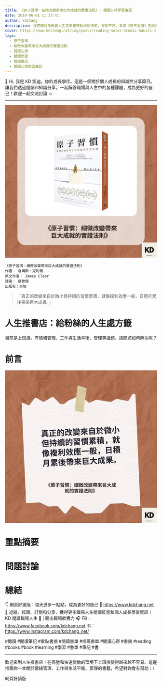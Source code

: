 ```yaml
---
title: 《原子習慣：細微改變帶來巨大成就的實證法則》| 閱讀心得學習筆記
date: 2019-06-01 11:33:41
author: kdchang
description: 我們總以為改變人生需要驚天動地的決定，實則不然。本書《原子習慣》告訴我們，真正的改變來自於`微小但持續的習慣累積`，就像`複利效應`一般，`日積月累後帶來巨大成果`。作者詹姆斯·克利爾透過科學研究與實證案例，提供了一套實用的方法論，讓我們能夠掌握習慣的力量，擺脫壞習慣，培養能帶來成功的好習慣。
cover: https://www.kdchang.net/img/posts/reading-notes-atomic-habits-1.jpg
tags:
  - 原子習慣
  - 細微改變帶來巨大成就的實證法則
  - 閱讀心得
  - 閱讀學習
  - 閱讀筆記
  - 閱讀心得學習筆記
---
```


👋 Hi, 我是 KD 凱迪，你的成長學伴。這是一個關於個人成長的知識性分享節目。讓我們透過閱讀和知識分享，一起解答職場與人生中的各種難題，成為更好的自己！歡迎一起交流討論 ☺️

---

![](img/posts/reading-notes-atomic-habits-1.jpg)

```
《原子習慣：細微改變帶來巨大成就的實證法則》
作者： 詹姆斯‧克利爾
原文作者： James Clear
譯者： 蔡世偉
出版社：方智
```

> 「真正的改變來自於微小但持續的習慣累積，就像複利效應一般，日積月累後帶來巨大成果。」

# 人生推書店：給粉絲的人生處方籤

目前是上班族，有情緒管理、工作與生活平衡、管理等議題，請問該如何解決呢？

# 前言

![](img/posts/reading-notes-atomic-habits-2.jpg)

# 重點摘要

# 問題討論

# 總結

👇 網頁好讀版：每天進步一點點，成為更好的自己 💪
https://www.kdchang.net
👋 追蹤、按讚、訂閱和分享，獲得更多職場人生閱讀反思和個人成長學習資訊！
KD 閱讀職場人生 🔖 | 聽出職場軟實力 🎧
FB：https://www.facebook.com/kdchang.net
IG：https://www.instagram.com/kdchang_net/

#閱讀 #閱讀筆記 #重點書摘 #閱讀書單 #推薦書單 #閱讀心得 #書摘 #reading #books #book #learning #學習 #書單 #筆記 #書

---

歡迎來到人生推書店！在高壓和快速變動的環境下上班族變得越來越不容易。這邊推薦妳一本關於情緒管理、工作與生活平衡、管理的書籍，希望對妳會有幫助：）

網頁好讀版
